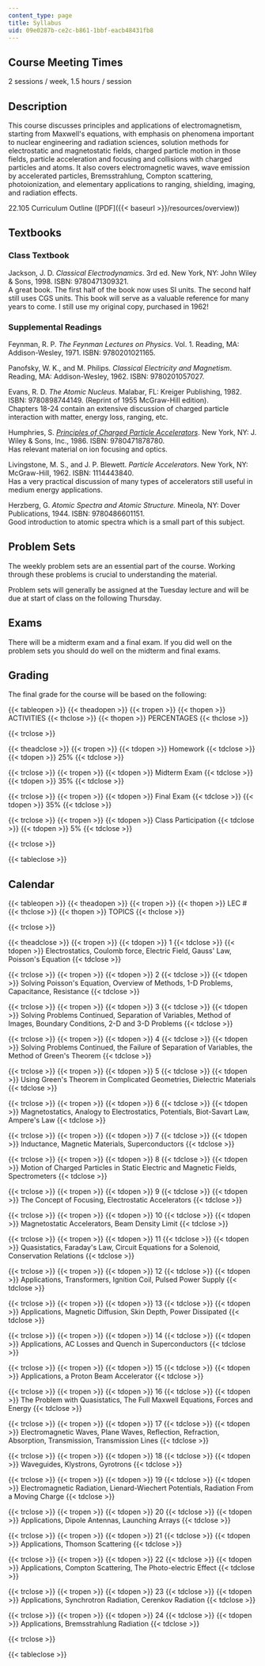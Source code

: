 ```yaml
---
content_type: page
title: Syllabus
uid: 09e0287b-ce2c-b861-1bbf-eacb48431fb8
---
```


Course Meeting Times
--------------------

2 sessions / week, 1.5 hours / session

Description
-----------

This course discusses principles and applications of electromagnetism, starting from Maxwell's equations, with emphasis on phenomena important to nuclear engineering and radiation sciences, solution methods for electrostatic and magnetostatic fields, charged particle motion in those fields, particle acceleration and focusing and collisions with charged particles and atoms. It also covers electromagnetic waves, wave emission by accelerated particles, Bremsstrahlung, Compton scattering, photoionization, and elementary applications to ranging, shielding, imaging, and radiation effects.

22.105 Curriculum Outline ([PDF]({{< baseurl >}}/resources/overview))

Textbooks
---------

### Class Textbook

Jackson, J. D. _Classical Electrodynamics_. 3rd ed. New York, NY: John Wiley & Sons, 1998. ISBN: 9780471309321.  
A great book. The first half of the book now uses SI units. The second half still uses CGS units. This book will serve as a valuable reference for many years to come. I still use my original copy, purchased in 1962!

### Supplemental Readings

Feynman, R. P. _The Feynman Lectures on Physics_. Vol. 1. Reading, MA: Addison-Wesley, 1971. ISBN: 9780201021165.

Panofsky, W. K., and M. Philips. _Classical Electricity and Magnetism_. Reading, MA: Addison-Wesley, 1962. ISBN: 9780201057027.

Evans, R. D. _The Atomic Nucleus_. Malabar, FL: Kreiger Publishing, 1982. ISBN: 9780898744149. (Reprint of 1955 McGraw-Hill edition).  
Chapters 18-24 contain an extensive discussion of charged particle interaction with matter, energy loss, ranging, etc.

Humphries, S. [_Principles of Charged Particle Accelerators_](http://www.fieldp.com/cpa/cpa.html). New York, NY: J. Wiley & Sons, Inc., 1986. ISBN: 9780471878780.  
Has relevant material on ion focusing and optics.

Livingstone, M. S., and J. P. Blewett. _Particle Accelerators._ New York, NY: McGraw-Hill, 1962. ISBN: 1114443840.  
Has a very practical discussion of many types of accelerators still useful in medium energy applications.

Herzberg, G. _Atomic Spectra and Atomic Structure._ Mineola, NY: Dover Publications, 1944. ISBN: 9780486601151.  
Good introduction to atomic spectra which is a small part of this subject.

Problem Sets
------------

The weekly problem sets are an essential part of the course. Working through these problems is crucial to understanding the material.

Problem sets will generally be assigned at the Tuesday lecture and will be due at start of class on the following Thursday.

Exams
-----

There will be a midterm exam and a final exam. If you did well on the problem sets you should do well on the midterm and final exams.

Grading
-------

The final grade for the course will be based on the following:

{{< tableopen >}}
{{< theadopen >}}
{{< tropen >}}
{{< thopen >}}
ACTIVITIES
{{< thclose >}}
{{< thopen >}}
PERCENTAGES
{{< thclose >}}

{{< trclose >}}

{{< theadclose >}}
{{< tropen >}}
{{< tdopen >}}
Homework
{{< tdclose >}}
{{< tdopen >}}
25%
{{< tdclose >}}

{{< trclose >}}
{{< tropen >}}
{{< tdopen >}}
Midterm Exam
{{< tdclose >}}
{{< tdopen >}}
35%
{{< tdclose >}}

{{< trclose >}}
{{< tropen >}}
{{< tdopen >}}
Final Exam
{{< tdclose >}}
{{< tdopen >}}
35%
{{< tdclose >}}

{{< trclose >}}
{{< tropen >}}
{{< tdopen >}}
Class Participation
{{< tdclose >}}
{{< tdopen >}}
5%
{{< tdclose >}}

{{< trclose >}}

{{< tableclose >}}

Calendar
--------

{{< tableopen >}}
{{< theadopen >}}
{{< tropen >}}
{{< thopen >}}
LEC #
{{< thclose >}}
{{< thopen >}}
TOPICS
{{< thclose >}}

{{< trclose >}}

{{< theadclose >}}
{{< tropen >}}
{{< tdopen >}}
1
{{< tdclose >}}
{{< tdopen >}}
Electrostatics, Coulomb force, Electric Field, Gauss' Law, Poisson's Equation
{{< tdclose >}}

{{< trclose >}}
{{< tropen >}}
{{< tdopen >}}
2
{{< tdclose >}}
{{< tdopen >}}
Solving Poisson's Equation, Overview of Methods, 1-D Problems, Capacitance, Resistance
{{< tdclose >}}

{{< trclose >}}
{{< tropen >}}
{{< tdopen >}}
3
{{< tdclose >}}
{{< tdopen >}}
Solving Problems Continued, Separation of Variables, Method of Images, Boundary Conditions, 2-D and 3-D Problems
{{< tdclose >}}

{{< trclose >}}
{{< tropen >}}
{{< tdopen >}}
4
{{< tdclose >}}
{{< tdopen >}}
Solving Problems Continued, the Failure of Separation of Variables, the Method of Green's Theorem
{{< tdclose >}}

{{< trclose >}}
{{< tropen >}}
{{< tdopen >}}
5
{{< tdclose >}}
{{< tdopen >}}
Using Green's Theorem in Complicated Geometries, Dielectric Materials
{{< tdclose >}}

{{< trclose >}}
{{< tropen >}}
{{< tdopen >}}
6
{{< tdclose >}}
{{< tdopen >}}
Magnetostatics, Analogy to Electrostatics, Potentials, Biot-Savart Law, Ampere's Law
{{< tdclose >}}

{{< trclose >}}
{{< tropen >}}
{{< tdopen >}}
7
{{< tdclose >}}
{{< tdopen >}}
Inductance, Magnetic Materials, Superconductors
{{< tdclose >}}

{{< trclose >}}
{{< tropen >}}
{{< tdopen >}}
8
{{< tdclose >}}
{{< tdopen >}}
Motion of Charged Particles in Static Electric and Magnetic Fields, Spectrometers
{{< tdclose >}}

{{< trclose >}}
{{< tropen >}}
{{< tdopen >}}
9
{{< tdclose >}}
{{< tdopen >}}
The Concept of Focusing, Electrostatic Accelerators
{{< tdclose >}}

{{< trclose >}}
{{< tropen >}}
{{< tdopen >}}
10
{{< tdclose >}}
{{< tdopen >}}
Magnetostatic Accelerators, Beam Density Limit
{{< tdclose >}}

{{< trclose >}}
{{< tropen >}}
{{< tdopen >}}
11
{{< tdclose >}}
{{< tdopen >}}
Quasistatics, Faraday's Law, Circuit Equations for a Solenoid, Conservation Relations
{{< tdclose >}}

{{< trclose >}}
{{< tropen >}}
{{< tdopen >}}
12
{{< tdclose >}}
{{< tdopen >}}
Applications, Transformers, Ignition Coil, Pulsed Power Supply
{{< tdclose >}}

{{< trclose >}}
{{< tropen >}}
{{< tdopen >}}
13
{{< tdclose >}}
{{< tdopen >}}
Applications, Magnetic Diffusion, Skin Depth, Power Dissipated
{{< tdclose >}}

{{< trclose >}}
{{< tropen >}}
{{< tdopen >}}
14
{{< tdclose >}}
{{< tdopen >}}
Applications, AC Losses and Quench in Superconductors
{{< tdclose >}}

{{< trclose >}}
{{< tropen >}}
{{< tdopen >}}
15
{{< tdclose >}}
{{< tdopen >}}
Applications, a Proton Beam Accelerator
{{< tdclose >}}

{{< trclose >}}
{{< tropen >}}
{{< tdopen >}}
16
{{< tdclose >}}
{{< tdopen >}}
The Problem with Quasistatics, The Full Maxwell Equations, Forces and Energy
{{< tdclose >}}

{{< trclose >}}
{{< tropen >}}
{{< tdopen >}}
17
{{< tdclose >}}
{{< tdopen >}}
Electromagnetic Waves, Plane Waves, Reflection, Refraction, Absorption, Transmission, Transmission Lines
{{< tdclose >}}

{{< trclose >}}
{{< tropen >}}
{{< tdopen >}}
18
{{< tdclose >}}
{{< tdopen >}}
Waveguides, Klystrons, Gyrotrons
{{< tdclose >}}

{{< trclose >}}
{{< tropen >}}
{{< tdopen >}}
19
{{< tdclose >}}
{{< tdopen >}}
Electromagnetic Radiation, Lienard-Wiechert Potentials, Radiation From a Moving Charge
{{< tdclose >}}

{{< trclose >}}
{{< tropen >}}
{{< tdopen >}}
20
{{< tdclose >}}
{{< tdopen >}}
Applications, Dipole Antennas, Launching Arrays
{{< tdclose >}}

{{< trclose >}}
{{< tropen >}}
{{< tdopen >}}
21
{{< tdclose >}}
{{< tdopen >}}
Applications, Thomson Scattering
{{< tdclose >}}

{{< trclose >}}
{{< tropen >}}
{{< tdopen >}}
22
{{< tdclose >}}
{{< tdopen >}}
Applications, Compton Scattering, The Photo-electric Effect
{{< tdclose >}}

{{< trclose >}}
{{< tropen >}}
{{< tdopen >}}
23
{{< tdclose >}}
{{< tdopen >}}
Applications, Synchrotron Radiation, Cerenkov Radiation
{{< tdclose >}}

{{< trclose >}}
{{< tropen >}}
{{< tdopen >}}
24
{{< tdclose >}}
{{< tdopen >}}
Applications, Bremsstrahlung Radiation
{{< tdclose >}}

{{< trclose >}}

{{< tableclose >}}